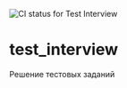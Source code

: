 ![CI status for Test Interview](https://github.com/Dr1DeX/test_interview/actions/workflows/main.yml/badge.svg)
# test_interview
Решение тестовых заданий
